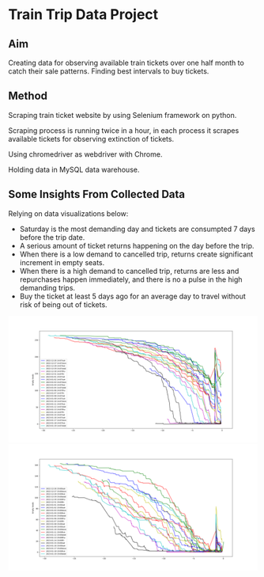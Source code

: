 # Train Trip Data Project

## Aim
Creating data for observing available train tickets over one half month to catch their sale patterns. Finding best intervals to buy tickets.

## Method
Scraping train ticket website by using Selenium framework on python.

Scraping process is running twice in a hour, in each process it scrapes available tickets for observing extinction of tickets.

Using chromedriver as webdriver with Chrome.

Holding data in MySQL data warehouse.

## Some Insights From Collected Data

Relying on data visualizations below:
- Saturday is the most demanding day and tickets are consumpted 7 days before the trip date.
- A serious amount of ticket returns happening on the day before the trip. 
- When there is a low demand to cancelled trip, returns create significant increment in empty seats.
- When there is a high demand to cancelled trip, returns are less and repurchases happen immediately, and there is no a pulse in the high demanding trips.
-  Buy the ticket at least 5 days ago for an average day to travel without risk of being out of tickets.

![Eskisehir-Istanbul Direction 14.07 trip ticket consumption](./ReadmeMedia/TrainTicketsByDaysEst-Ist14-07.png)
![Eskisehir-Istanbul Direction 19.08 trip ticket consumption](./ReadmeMedia/TrainTicketsByDaysEskIst19-08.png)
